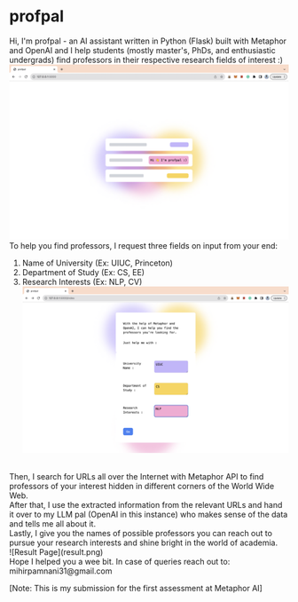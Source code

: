 # profpal

Hi, I'm profpal - an AI assistant written in Python (Flask) built with Metaphor and OpenAI and I help students (mostly master's, PhDs, and enthusiastic undergrads) find professors in their respective research fields of interest :)
<br>
![Landing Page](landing.png)
<br>
To help you find professors, I request three fields on input from your end: 
1. Name of University (Ex: UIUC, Princeton) <br>
2. Department of Study (Ex: CS, EE) <br>
3. Research Interests (Ex: NLP, CV) <br>
![Search Page](index.png)
<br>
Then, I search for URLs all over the Internet with Metaphor API to find professors of your interest hidden in different corners of the World Wide Web. <br>
After that, I use the extracted information from the relevant URLs and hand it over to my LLM pal (OpenAI in this instance) who makes sense of the data and tells me all about it. <br>
Lastly, I give you the names of possible professors you can reach out to pursue your research interests and shine bright in the world of academia. <br>
![Result Page](result.png)
<br>
Hope I helped you a wee bit. In case of queries reach out to: mihirpamnani31@gmail.com <br>

[Note: This is my submission for the first assessment at Metaphor AI]


